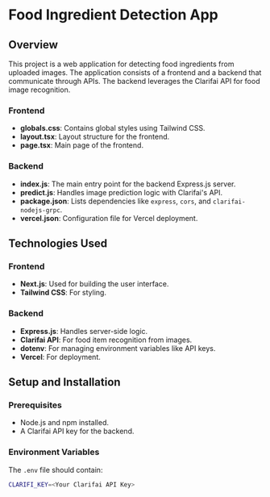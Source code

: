 # Food Ingredient Detection App

## Overview

This project is a web application for detecting food ingredients from uploaded images. The application consists of a frontend and a backend that communicate through APIs. The backend leverages the Clarifai API for food image recognition.


### Frontend
- **globals.css**: Contains global styles using Tailwind CSS.
- **layout.tsx**: Layout structure for the frontend.
- **page.tsx**: Main page of the frontend.

### Backend
- **index.js**: The main entry point for the backend Express.js server.
- **predict.js**: Handles image prediction logic with Clarifai's API.
- **package.json**: Lists dependencies like `express`, `cors`, and `clarifai-nodejs-grpc`.
- **vercel.json**: Configuration file for Vercel deployment.

## Technologies Used

### Frontend
- **Next.js**: Used for building the user interface.
- **Tailwind CSS**: For styling.

### Backend
- **Express.js**: Handles server-side logic.
- **Clarifai API**: For food item recognition from images.
- **dotenv**: For managing environment variables like API keys.
- **Vercel**: For deployment.

## Setup and Installation

### Prerequisites
- Node.js and npm installed.
- A Clarifai API key for the backend.

### Environment Variables
The `.env` file should contain:
```bash
CLARIFI_KEY=<Your Clarifai API Key>

